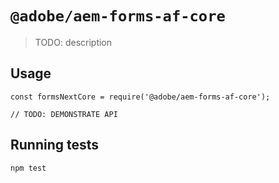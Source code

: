 # `@adobe/aem-forms-af-core`

> TODO: description

## Usage

```
const formsNextCore = require('@adobe/aem-forms-af-core');

// TODO: DEMONSTRATE API
```

## Running tests
```
npm test
```